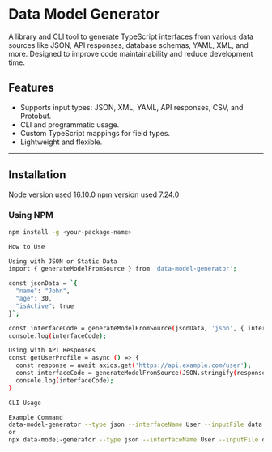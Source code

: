 # Data Model Generator

A library and CLI tool to generate TypeScript interfaces from various data sources like JSON, API responses, database schemas, YAML, XML, and more. Designed to improve code maintainability and reduce development time.

## Features

- Supports input types: JSON, XML, YAML, API responses, CSV, and Protobuf.
- CLI and programmatic usage.
- Custom TypeScript mappings for field types.
- Lightweight and flexible.

---

## Installation
Node version used 16.10.0
npm version used 7.24.0
### Using NPM
```bash
npm install -g <your-package-name>

How to Use

Using with JSON or Static Data
import { generateModelFromSource } from 'data-model-generator';

const jsonData = `{
  "name": "John",
  "age": 30,
  "isActive": true
}`;

const interfaceCode = generateModelFromSource(jsonData, 'json', { interfaceName: 'User' });
console.log(interfaceCode);

Using with API Responses
const getUserProfile = async () => {
  const response = await axios.get('https://api.example.com/user');
  const interfaceCode = generateModelFromSource(JSON.stringify(response.data), 'api', { interfaceName: 'UserProfile' });
  console.log(interfaceCode);
}

CLI Usage

Example Command
data-model-generator --type json --interfaceName User --inputFile data.json --outputFile userInterface.ts
or
npx data-model-generator --type json --interfaceName User --inputFile data.json --outputFile userInterface.ts


